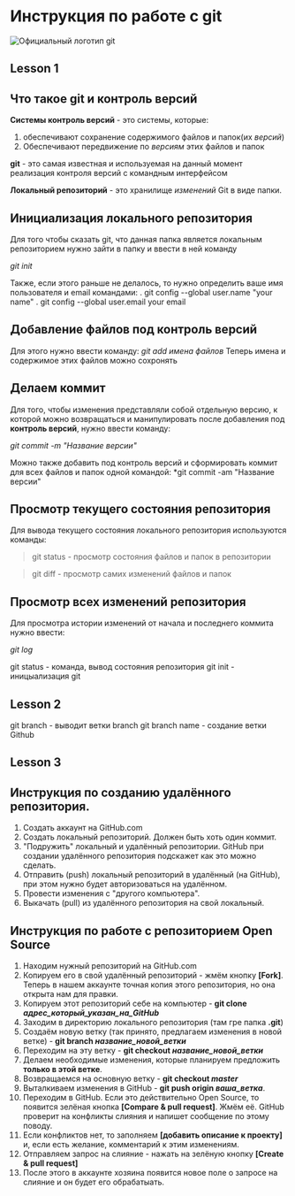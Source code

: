 # Инструкция по работе с git
![Официальный логотип git](logo.png)

## Lesson 1

## Что такое git и контроль версий
**Системы контроль версий** - это системы, которые: 
1. обеспечивают сохранение содержимого файлов и папок(их *версий*)
2. Обеспечивают передвижение по *версиям* этих файлов и папок

**git** - это самая известная и используемая на данный момент реализация контроля версий с командным интерфейсом

**Локальный репозиторий** - это хранилище *изменений* Git в виде папки.

## Инициализация локального репозитория

Для того чтобы сказать git, что данная папка является локальным репозиторием нужно зайти в папку и ввести в ней команду

*git init*

Также, если этого раньше не делалось, то нужно определить ваше имя пользователя и email командами:
. git config --global user.name "your name"
. git config --global user.email your email 

## Добавление файлов под контроль версий

Для этого нужно ввести команду:
*git add имена файлов*
Теперь имена и содержимое этих файлов можно сохронять

## Делаем коммит

Для того, чтобы изменения представляли собой отдельную версию, к которой можно возвращаться и манипулировать после добавления под **контроль версий**, нужно ввести команду:

*git commit -m "Название версии"*

Можно также добавить под контроль версий и сформировать коммит для всех  файлов и папок одной командой:
*git commit -am "Название версии"

## Просмотр текущего состояния репозитория
Для вывода текущего состояния локального репозитория используются команды:

>git status - просмотр состояния файлов и папок в репозитории

> git diff - просмотр самих изменений файлов и папок

## Просмотр всех изменений репозитория

Для просмотра истории изменений от начала и последнего коммита нужно ввести:

*git log*

git status - команда, вывод состояния репозитория
git init - иницыализация git
## Lesson 2
git branch - выводит ветки
branch
git branch name - создание ветки
Github

## Lesson 3
## Инструкция по созданию удалённого репозитория.

1. Создать аккаунт на GitHub.com
2. Создать локальный репозиторий. Должен быть хоть один коммит.
3. "Подружить" локальный и удалённый репозитории. GitHub при создании удалённого репозитория подскажет как это можно сделать.
4. Отправить (push) локальный репозиторий в удалённый (на GitHub), при этом нужно будет авторизоваться на удалённом.
5. Провести изменения с "другого компьютера".
6. Выкачать (pull) из удалённого репозитория на свой локальный.

## Инструкция по работе с репозиторием Open Source

1. Находим нужный репозиторий на GitHub.com
2. Копируем его в свой удалённый репозиторий - жмём кнопку **[Fork]**. Теперь в нашем аккаунте точная копия этого репозитория, но она открыта нам для правки.
3. Копируем этот репозиторий себе на компьютер - **git clone _адрес_который_указан_на_GitHub_**
4. Заходим в директорию локального репозитория (там гре папка **.git**)
5. Создаём новую ветку (так принято, предлагаем изменения в новой ветке) - **git branch _название_новой_ветки_**
6. Переходим на эту ветку - **git checkout _название_новой_ветки_**
7. Делаем необходимые изменения, которые планируем предложить **только в этой ветке**.
8. Возвращаемся на основную ветку - **git checkout _master_**
9. Выталкиваем изменения в GitHub - **git push origin _ваша_ветка_**.
10. Переходим в GitHub. Если это действительно Open Source, то появится зелёная кнопка **[Compare & pull request]**. Жмём её. GitHub проверит на конфликты слияния и напишет сообщение по этому поводу.
11. Если конфликтов нет, то заполняем **[добавить описание к проекту]** и, если есть желание, комментарий к этим изменениям.
12. Отправляем запрос на слияние - нажать на зелёную кнопку **[Create & pull request]**
13. После этого в аккаунте хозяина появится новое поле о запросе на слияние и он будет его обрабатыать.